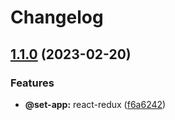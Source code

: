 # Changelog

## [1.1.0](https://www.github.com/Frankeo/set-app/compare/react-redux-v1.0.0...react-redux-v1.1.0) (2023-02-20)


### Features

* **@set-app:** react-redux ([f6a6242](https://www.github.com/Frankeo/set-app/commit/f6a6242ba7a5006807994bbf798b6e51561ac4c7))
